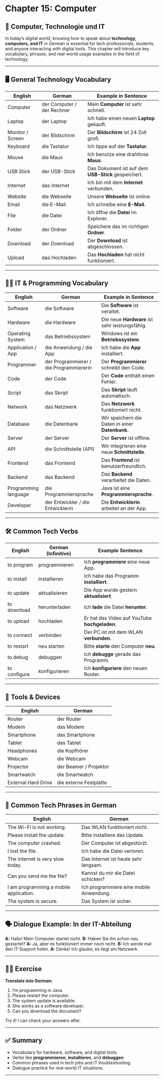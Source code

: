 # Chapter 15: Computer

## 📖 Computer, Technologie und IT

In today’s digital world, knowing how to speak about **technology, computers, and IT** in German is essential for tech professionals, students, and anyone interacting with digital tools. This chapter will introduce key vocabulary, phrases, and real-world usage examples in the field of technology.

---

## 🖥️ General Technology Vocabulary

| English          | German                     | Example in Sentence                                 |
| ---------------- | -------------------------- | --------------------------------------------------- |
| Computer         | der Computer / der Rechner | Mein **Computer** ist sehr schnell.                 |
| Laptop           | der Laptop                 | Ich habe einen neuen **Laptop** gekauft.            |
| Monitor / Screen | der Bildschirm             | Der **Bildschirm** ist 24 Zoll groß.                |
| Keyboard         | die Tastatur               | Ich tippe auf der **Tastatur**.                     |
| Mouse            | die Maus                   | Ich benutze eine drahtlose **Maus**.                |
| USB Stick        | der USB-Stick              | Das Dokument ist auf dem **USB-Stick** gespeichert. |
| Internet         | das Internet               | Ich bin mit dem **Internet** verbunden.             |
| Website          | die Webseite               | Unsere **Webseite** ist online.                     |
| Email            | die E-Mail                 | Ich schreibe eine **E-Mail**.                       |
| File             | die Datei                  | Ich öffne die **Datei** im Explorer.                |
| Folder           | der Ordner                 | Speichere das im richtigen **Ordner**.              |
| Download         | der Download               | Der **Download** ist abgeschlossen.                 |
| Upload           | das Hochladen              | Das **Hochladen** hat nicht funktioniert.           |

---

## 🧑‍💻 IT & Programming Vocabulary

| English              | German                                  | Example in Sentence                             |
| -------------------- | --------------------------------------- | ----------------------------------------------- |
| Software             | die Software                            | Die **Software** ist veraltet.                  |
| Hardware             | die Hardware                            | Die neue **Hardware** ist sehr leistungsfähig.  |
| Operating System     | das Betriebssystem                      | Windows ist ein **Betriebssystem**.             |
| Application / App    | die Anwendung / die App                 | Ich habe die **App** installiert.               |
| Programmer           | der Programmierer / die Programmiererin | Der **Programmierer** schreibt den Code.        |
| Code                 | der Code                                | Der **Code** enthält einen Fehler.              |
| Script               | das Skript                              | Das **Skript** läuft automatisch.               |
| Network              | das Netzwerk                            | Das **Netzwerk** funktioniert nicht.            |
| Database             | die Datenbank                           | Wir speichern die Daten in einer **Datenbank**. |
| Server               | der Server                              | Der **Server** ist offline.                     |
| API                  | die Schnittstelle (API)                 | Wir integrieren eine neue **Schnittstelle**.    |
| Frontend             | das Frontend                            | Das **Frontend** ist benutzerfreundlich.        |
| Backend              | das Backend                             | Das **Backend** verarbeitet die Daten.          |
| Programming language | die Programmiersprache                  | Java ist eine **Programmiersprache**.           |
| Developer            | der Entwickler / die Entwicklerin       | Die **Entwicklerin** arbeitet an der App.       |

---

## 🛠️ Common Tech Verbs

| English      | German (Infinitive) | Example Sentence                              |
| ------------ | ------------------- | --------------------------------------------- |
| to program   | programmieren       | Ich **programmiere** eine neue App.           |
| to install   | installieren        | Ich habe das Programm **installiert**.        |
| to update    | aktualisieren       | Die App wurde gestern **aktualisiert**.       |
| to download  | herunterladen       | Ich **lade** die Datei **herunter**.          |
| to upload    | hochladen           | Er hat das Video auf YouTube **hochgeladen**. |
| to connect   | verbinden           | Der PC ist mit dem WLAN **verbunden**.        |
| to restart   | neu starten         | Bitte **starte** den Computer **neu**.        |
| to debug     | debuggen            | Ich **debugge** gerade das Programm.          |
| to configure | konfigurieren       | Ich **konfiguriere** den neuen Router.        |

---

## 🔧 Tools & Devices

| English             | German                 |
| ------------------- | ---------------------- |
| Router              | der Router             |
| Modem               | das Modem              |
| Smartphone          | das Smartphone         |
| Tablet              | das Tablet             |
| Headphones          | die Kopfhörer          |
| Webcam              | die Webcam             |
| Projector           | der Beamer / Projektor |
| Smartwatch          | die Smartwatch         |
| External Hard Drive | die externe Festplatte |

---

## 🧠 Common Tech Phrases in German

| English                                | German                                  |
| -------------------------------------- | --------------------------------------- |
| The Wi-Fi is not working.              | Das WLAN funktioniert nicht.            |
| Please install the update.             | Bitte installiere das Update.           |
| The computer crashed.                  | Der Computer ist abgestürzt.            |
| I lost the file.                       | Ich habe die Datei verloren.            |
| The internet is very slow today.       | Das Internet ist heute sehr langsam.    |
| Can you send me the file?              | Kannst du mir die Datei schicken?       |
| I am programming a mobile application. | Ich programmiere eine mobile Anwendung. |
| The system is secure.                  | Das System ist sicher.                  |

---

## 🗣️ Dialogue Example: In der IT-Abteilung

**A:** Hallo! Mein Computer startet nicht.
**B:** Haben Sie ihn schon neu gestartet?
**A:** Ja, aber es funktioniert immer noch nicht.
**B:** Ich werde mal den IT-Support holen.
**A:** Danke! Ich glaube, es liegt am Netzwerk.

---

## 👨‍🏫 Exercise

**Translate into German:**

1. I’m programming in Java.
2. Please restart the computer.
3. The system update is available.
4. She works as a software developer.
5. Can you download the document?

Try it! I can check your answers after.

---

## ✅ Summary

* Vocabulary for hardware, software, and digital tools.
* Verbs like **programmieren**, **installieren**, and **debuggen**.
* Common phrases used in tech jobs and IT troubleshooting.
* Dialogue practice for real-world IT situations.

---

